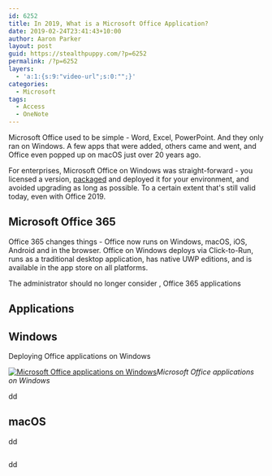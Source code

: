 ```yaml
---
id: 6252
title: In 2019, What is a Microsoft Office Application?
date: 2019-02-24T23:41:43+10:00
author: Aaron Parker
layout: post
guid: https://stealthpuppy.com/?p=6252
permalink: /?p=6252
layers:
  - 'a:1:{s:9:"video-url";s:0:"";}'
categories:
  - Microsoft
tags:
  - Access
  - OneNote
---
```

Microsoft Office used to be simple - Word, Excel, PowerPoint. And they only ran on Windows. A few apps that were added, others came and went, and Office even popped up on macOS just over 20 years ago.

For enterprises, Microsoft Office on Windows was straight-forward - you licensed a version, [packaged]({{site.baseurl}}/office-2013-customization/) and deployed it for your environment, and avoided upgrading as long as possible. To a certain extent that's still valid today, even with Office 2019.

## Microsoft Office 365

Office 365 changes things - Office now runs on Windows, macOS, iOS, Android and in the browser. Office on Windows deploys via Click-to-Run, runs as a traditional desktop application, has native UWP editions, and is available in the app store on all platforms.

The administrator should no longer consider , Office 365 applications 

## Applications

## Windows

Deploying Office applications on Windows 



[<img src="https://stealthpuppy.com/media/2019/02/Office365-Apps-StartMenu-v2-1024x576.png" alt="Microsoft Office applications on Windows" class="wp-image-6255" srcset="https://stealthpuppy.com/media/2019/02/Office365-Apps-StartMenu-v2-1024x576.png 1024w, https://stealthpuppy.com/media/2019/02/Office365-Apps-StartMenu-v2-150x84.png 150w, https://stealthpuppy.com/media/2019/02/Office365-Apps-StartMenu-v2-300x169.png 300w, https://stealthpuppy.com/media/2019/02/Office365-Apps-StartMenu-v2-768x432.png 768w" sizes="(max-width: 1024px) 100vw, 1024px" />](blob:https://stealthpuppy.com/c9564118-065d-45b9-b640-6558f88fb6c7)*Microsoft Office applications on Windows*

dd

## macOS

dd

<img src="https://stealthpuppy.com/media/2019/02/MicrosoftOffice-macOS-1024x640.png" alt="" class="wp-image-6256" srcset="https://stealthpuppy.com/media/2019/02/MicrosoftOffice-macOS-1024x640.png 1024w, https://stealthpuppy.com/media/2019/02/MicrosoftOffice-macOS-150x94.png 150w, https://stealthpuppy.com/media/2019/02/MicrosoftOffice-macOS-300x188.png 300w, https://stealthpuppy.com/media/2019/02/MicrosoftOffice-macOS-768x480.png 768w" sizes="(max-width: 1024px) 100vw, 1024px" /> 

dd